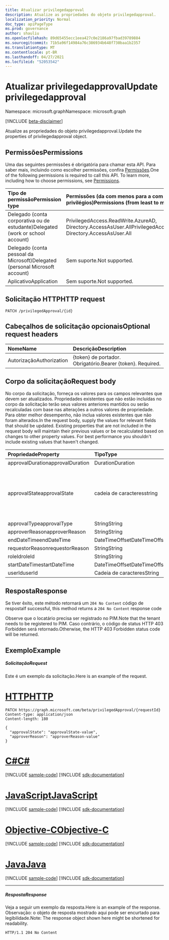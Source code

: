 ```yaml
---
title: Atualizar privilegedapproval
description: Atualize as propriedades do objeto privilegedapproval.
localization_priority: Normal
doc_type: apiPageType
ms.prod: governance
author: shauliu
ms.openlocfilehash: 89d65455ecc1eea427c0e2186a97fbad39789884
ms.sourcegitcommit: 71b5a96f14984a76c386934b648f730baa1b2357
ms.translationtype: MT
ms.contentlocale: pt-BR
ms.lasthandoff: 04/27/2021
ms.locfileid: "52053542"
---
```

# <a name="update-privilegedapproval"></a><span data-ttu-id="268d1-103">Atualizar privilegedapproval</span><span class="sxs-lookup"><span data-stu-id="268d1-103">Update privilegedapproval</span></span>

<span data-ttu-id="268d1-104">Namespace: microsoft.graph</span><span class="sxs-lookup"><span data-stu-id="268d1-104">Namespace: microsoft.graph</span></span>

[!INCLUDE [beta-disclaimer](../../includes/beta-disclaimer.md)]

<span data-ttu-id="268d1-105">Atualize as propriedades do objeto privilegedapproval.</span><span class="sxs-lookup"><span data-stu-id="268d1-105">Update the properties of privilegedapproval object.</span></span>
## <a name="permissions"></a><span data-ttu-id="268d1-106">Permissões</span><span class="sxs-lookup"><span data-stu-id="268d1-106">Permissions</span></span>
<span data-ttu-id="268d1-p101">Uma das seguintes permissões é obrigatória para chamar esta API. Para saber mais, incluindo como escolher permissões, confira [Permissões](/graph/permissions-reference).</span><span class="sxs-lookup"><span data-stu-id="268d1-p101">One of the following permissions is required to call this API. To learn more, including how to choose permissions, see [Permissions](/graph/permissions-reference).</span></span>


|<span data-ttu-id="268d1-109">Tipo de permissão</span><span class="sxs-lookup"><span data-stu-id="268d1-109">Permission type</span></span>      | <span data-ttu-id="268d1-110">Permissões (da com menos para a com mais privilégios)</span><span class="sxs-lookup"><span data-stu-id="268d1-110">Permissions (from least to most privileged)</span></span>              |
|:--------------------|:---------------------------------------------------------|
|<span data-ttu-id="268d1-111">Delegado (conta corporativa ou de estudante)</span><span class="sxs-lookup"><span data-stu-id="268d1-111">Delegated (work or school account)</span></span> | <span data-ttu-id="268d1-112">PrivilegedAccess.ReadWrite.AzureAD, Directory.AccessAsUser.All</span><span class="sxs-lookup"><span data-stu-id="268d1-112">PrivilegedAccess.ReadWrite.AzureAD, Directory.AccessAsUser.All</span></span>    |
|<span data-ttu-id="268d1-113">Delegado (conta pessoal da Microsoft)</span><span class="sxs-lookup"><span data-stu-id="268d1-113">Delegated (personal Microsoft account)</span></span> | <span data-ttu-id="268d1-114">Sem suporte.</span><span class="sxs-lookup"><span data-stu-id="268d1-114">Not supported.</span></span>    |
|<span data-ttu-id="268d1-115">Aplicativo</span><span class="sxs-lookup"><span data-stu-id="268d1-115">Application</span></span> | <span data-ttu-id="268d1-116">Sem suporte.</span><span class="sxs-lookup"><span data-stu-id="268d1-116">Not supported.</span></span> |

## <a name="http-request"></a><span data-ttu-id="268d1-117">Solicitação HTTP</span><span class="sxs-lookup"><span data-stu-id="268d1-117">HTTP request</span></span>
<!-- { "blockType": "ignored" } -->
```http
PATCH /privilegedApproval/{id}
```
## <a name="optional-request-headers"></a><span data-ttu-id="268d1-118">Cabeçalhos de solicitação opcionais</span><span class="sxs-lookup"><span data-stu-id="268d1-118">Optional request headers</span></span>
| <span data-ttu-id="268d1-119">Nome</span><span class="sxs-lookup"><span data-stu-id="268d1-119">Name</span></span>       | <span data-ttu-id="268d1-120">Descrição</span><span class="sxs-lookup"><span data-stu-id="268d1-120">Description</span></span>|
|:-----------|:-----------|
| <span data-ttu-id="268d1-121">Autorização</span><span class="sxs-lookup"><span data-stu-id="268d1-121">Authorization</span></span>  | <span data-ttu-id="268d1-p102">{token} de portador. Obrigatório.</span><span class="sxs-lookup"><span data-stu-id="268d1-p102">Bearer {token}. Required.</span></span> |

## <a name="request-body"></a><span data-ttu-id="268d1-124">Corpo da solicitação</span><span class="sxs-lookup"><span data-stu-id="268d1-124">Request body</span></span>
<span data-ttu-id="268d1-p103">No corpo da solicitação, forneça os valores para os campos relevantes que devem ser atualizados. Propriedades existentes que não estão incluídas no corpo da solicitação terão seus valores anteriores mantidos ou serão recalculadas com base nas alterações a outros valores de propriedade. Para obter melhor desempenho, não inclua valores existentes que não foram alterados.</span><span class="sxs-lookup"><span data-stu-id="268d1-p103">In the request body, supply the values for relevant fields that should be updated. Existing properties that are not included in the request body will maintain their previous values or be recalculated based on changes to other property values. For best performance you shouldn't include existing values that haven't changed.</span></span>

| <span data-ttu-id="268d1-128">Propriedade</span><span class="sxs-lookup"><span data-stu-id="268d1-128">Property</span></span>     | <span data-ttu-id="268d1-129">Tipo</span><span class="sxs-lookup"><span data-stu-id="268d1-129">Type</span></span>   |<span data-ttu-id="268d1-130">Descrição</span><span class="sxs-lookup"><span data-stu-id="268d1-130">Description</span></span>|
|:---------------|:--------|:----------|
|<span data-ttu-id="268d1-131">approvalDuration</span><span class="sxs-lookup"><span data-stu-id="268d1-131">approvalDuration</span></span>|<span data-ttu-id="268d1-132">Duration</span><span class="sxs-lookup"><span data-stu-id="268d1-132">Duration</span></span>||
|<span data-ttu-id="268d1-133">approvalState</span><span class="sxs-lookup"><span data-stu-id="268d1-133">approvalState</span></span>|<span data-ttu-id="268d1-134">cadeia de caracteres</span><span class="sxs-lookup"><span data-stu-id="268d1-134">string</span></span>| <span data-ttu-id="268d1-135">Os valores possíveis são: `pending`, `approved`, `denied`, `aborted`, `canceled`.</span><span class="sxs-lookup"><span data-stu-id="268d1-135">Possible values are: `pending`, `approved`, `denied`, `aborted`, `canceled`.</span></span>|
|<span data-ttu-id="268d1-136">approvalType</span><span class="sxs-lookup"><span data-stu-id="268d1-136">approvalType</span></span>|<span data-ttu-id="268d1-137">String</span><span class="sxs-lookup"><span data-stu-id="268d1-137">String</span></span>||
|<span data-ttu-id="268d1-138">approverReason</span><span class="sxs-lookup"><span data-stu-id="268d1-138">approverReason</span></span>|<span data-ttu-id="268d1-139">String</span><span class="sxs-lookup"><span data-stu-id="268d1-139">String</span></span>||
|<span data-ttu-id="268d1-140">endDateTime</span><span class="sxs-lookup"><span data-stu-id="268d1-140">endDateTime</span></span>|<span data-ttu-id="268d1-141">DateTimeOffset</span><span class="sxs-lookup"><span data-stu-id="268d1-141">DateTimeOffset</span></span>||
|<span data-ttu-id="268d1-142">requestorReason</span><span class="sxs-lookup"><span data-stu-id="268d1-142">requestorReason</span></span>|<span data-ttu-id="268d1-143">String</span><span class="sxs-lookup"><span data-stu-id="268d1-143">String</span></span>||
|<span data-ttu-id="268d1-144">roleId</span><span class="sxs-lookup"><span data-stu-id="268d1-144">roleId</span></span>|<span data-ttu-id="268d1-145">String</span><span class="sxs-lookup"><span data-stu-id="268d1-145">String</span></span>||
|<span data-ttu-id="268d1-146">startDateTime</span><span class="sxs-lookup"><span data-stu-id="268d1-146">startDateTime</span></span>|<span data-ttu-id="268d1-147">DateTimeOffset</span><span class="sxs-lookup"><span data-stu-id="268d1-147">DateTimeOffset</span></span>||
|<span data-ttu-id="268d1-148">userId</span><span class="sxs-lookup"><span data-stu-id="268d1-148">userId</span></span>|<span data-ttu-id="268d1-149">Cadeia de caracteres</span><span class="sxs-lookup"><span data-stu-id="268d1-149">String</span></span>||

## <a name="response"></a><span data-ttu-id="268d1-150">Resposta</span><span class="sxs-lookup"><span data-stu-id="268d1-150">Response</span></span>

<span data-ttu-id="268d1-151">Se tiver êxito, este método retornará um `204 No Content` código de resposta</span><span class="sxs-lookup"><span data-stu-id="268d1-151">If successful, this method returns a `204 No Content` response code</span></span>

<span data-ttu-id="268d1-152">Observe que o locatário precisa ser registrado no PIM.</span><span class="sxs-lookup"><span data-stu-id="268d1-152">Note that the tenant needs to be registered to PIM.</span></span> <span data-ttu-id="268d1-153">Caso contrário, o código de status HTTP 403 Forbidden será retornado.</span><span class="sxs-lookup"><span data-stu-id="268d1-153">Otherwise, the HTTP 403 Forbidden status code will be returned.</span></span>

## <a name="example"></a><span data-ttu-id="268d1-154">Exemplo</span><span class="sxs-lookup"><span data-stu-id="268d1-154">Example</span></span>
##### <a name="request"></a><span data-ttu-id="268d1-155">Solicitação</span><span class="sxs-lookup"><span data-stu-id="268d1-155">Request</span></span>
<span data-ttu-id="268d1-156">Este é um exemplo da solicitação.</span><span class="sxs-lookup"><span data-stu-id="268d1-156">Here is an example of the request.</span></span>

# <a name="http"></a>[<span data-ttu-id="268d1-157">HTTP</span><span class="sxs-lookup"><span data-stu-id="268d1-157">HTTP</span></span>](#tab/http)
<!-- {
  "blockType": "request",
  "name": "update_privilegedapproval"
}-->
```http
PATCH https://graph.microsoft.com/beta/privilegedApproval/{requestId}
Content-type: application/json
Content-length: 180

{
  "approvalState": "approvalState-value",
  "approverReason": "approverReason-value"
}
```
# <a name="c"></a>[<span data-ttu-id="268d1-158">C#</span><span class="sxs-lookup"><span data-stu-id="268d1-158">C#</span></span>](#tab/csharp)
[!INCLUDE [sample-code](../includes/snippets/csharp/update-privilegedapproval-csharp-snippets.md)]
[!INCLUDE [sdk-documentation](../includes/snippets/snippets-sdk-documentation-link.md)]

# <a name="javascript"></a>[<span data-ttu-id="268d1-159">JavaScript</span><span class="sxs-lookup"><span data-stu-id="268d1-159">JavaScript</span></span>](#tab/javascript)
[!INCLUDE [sample-code](../includes/snippets/javascript/update-privilegedapproval-javascript-snippets.md)]
[!INCLUDE [sdk-documentation](../includes/snippets/snippets-sdk-documentation-link.md)]

# <a name="objective-c"></a>[<span data-ttu-id="268d1-160">Objective-C</span><span class="sxs-lookup"><span data-stu-id="268d1-160">Objective-C</span></span>](#tab/objc)
[!INCLUDE [sample-code](../includes/snippets/objc/update-privilegedapproval-objc-snippets.md)]
[!INCLUDE [sdk-documentation](../includes/snippets/snippets-sdk-documentation-link.md)]

# <a name="java"></a>[<span data-ttu-id="268d1-161">Java</span><span class="sxs-lookup"><span data-stu-id="268d1-161">Java</span></span>](#tab/java)
[!INCLUDE [sample-code](../includes/snippets/java/update-privilegedapproval-java-snippets.md)]
[!INCLUDE [sdk-documentation](../includes/snippets/snippets-sdk-documentation-link.md)]

---

##### <a name="response"></a><span data-ttu-id="268d1-162">Resposta</span><span class="sxs-lookup"><span data-stu-id="268d1-162">Response</span></span>
<span data-ttu-id="268d1-163">Veja a seguir um exemplo da resposta.</span><span class="sxs-lookup"><span data-stu-id="268d1-163">Here is an example of the response.</span></span> <span data-ttu-id="268d1-164">Observação: o objeto de resposta mostrado aqui pode ser encurtado para legibilidade.</span><span class="sxs-lookup"><span data-stu-id="268d1-164">Note: The response object shown here might be shortened for readability.</span></span>
<!-- {
  "blockType": "response",
  "truncated": true,
  "@odata.type": "microsoft.graph.privilegedApproval"
} -->
```http
HTTP/1.1 204 No Content
```

<!-- uuid: 8fcb5dbc-d5aa-4681-8e31-b001d5168d79
2015-10-25 14:57:30 UTC -->
<!--
{
  "type": "#page.annotation",
  "description": "Update privilegedapproval",
  "keywords": "",
  "section": "documentation",
  "tocPath": "",
  "suppressions": []
}
-->


